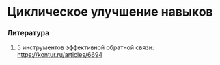 # Циклическое улучшение навыков

### Литература
1. 5 инструментов эффективной обратной связи: https://kontur.ru/articles/6694

